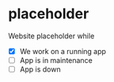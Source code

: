 # placeholder

Website placeholder while
- [x] We work on a running app
- [ ] App is in maintenance
- [ ] App is down
